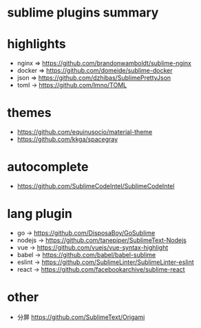 # sublime plugins summary

# highlights
- nginx => https://github.com/brandonwamboldt/sublime-nginx
- docker => https://github.com/domeide/sublime-docker
- json => https://github.com/dzhibas/SublimePrettyJson
- toml -> https://github.com/lmno/TOML

# themes
- https://github.com/equinusocio/material-theme
- https://github.com/kkga/spacegray

# autocomplete 
- https://github.com/SublimeCodeIntel/SublimeCodeIntel

# lang plugin
- go -> https://github.com/DisposaBoy/GoSublime
- nodejs -> https://github.com/tanepiper/SublimeText-Nodejs
- vue -> https://github.com/vuejs/vue-syntax-highlight
- babel -> https://github.com/babel/babel-sublime
- eslint -> https://github.com/SublimeLinter/SublimeLinter-eslint
- react -> https://github.com/facebookarchive/sublime-react

# other
- 分屏 https://github.com/SublimeText/Origami


